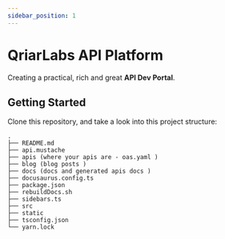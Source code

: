 ```yaml
---
sidebar_position: 1
---
```


# QriarLabs API Platform

Creating a practical, rich and great **API Dev Portal**.

## Getting Started

Clone this repository, and take a look into this project structure:

```
.
├── README.md
├── api.mustache
├── apis (where your apis are - oas.yaml )
├── blog (blog posts )
├── docs (docs and generated apis docs )
├── docusaurus.config.ts
├── package.json
├── rebuildDocs.sh
├── sidebars.ts
├── src
├── static
├── tsconfig.json
└── yarn.lock
```

